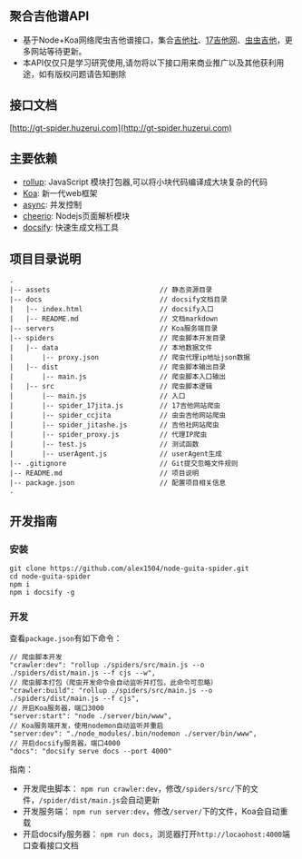 ## 聚合吉他谱API

- 基于Node+Koa网络爬虫吉他谱接口，集合[吉他社](http://www.jitashe.org/)、[17吉他网](https://www.17jita.com/)、[虫虫吉他](http://www.ccguitar.cn/)，更多网站等待更新。
- 本API仅仅只是学习研究使用,请勿将以下接口用来商业推广以及其他获利用途，如有版权问题请告知删除

## 接口文档

[http://gt-spider.huzerui.com](http://gt-spider.huzerui.com)

## 主要依赖

- [rollup](https://rollupjs.org/guide/en): JavaScript 模块打包器,可以将小块代码编译成大块复杂的代码
- [Koa](https://koajs.com/): 新一代web框架
- [async](https://github.com/caolan/async): 并发控制
- [cheerio](https://cheerio.js.org/): Nodejs页面解析模块
- [docsify](https://docsify.js.org/): 快速生成文档工具

## 项目目录说明
```
.
|-- assets                           // 静态资源目录
|-- docs                             // docsify文档目录
|   |-- index.html                   // docsify入口
|   |-- README.md                    // 文档markdown
|-- servers                          // Koa服务端目录
|-- spiders                          // 爬虫脚本开发目录
|   |-- data                         // 本地数据文件
|       |-- proxy.json               // 爬虫代理ip地址json数据
|   |-- dist                         // 爬虫脚本输出目录
|       |-- main.js                  // 爬虫脚本入口输出
|   |-- src                          // 爬虫脚本逻辑
|       |-- main.js                  // 入口
|       |-- spider_17jita.js         // 17吉他网站爬虫
|       |-- spider_ccjita            // 虫虫吉他网站爬虫
|       |-- spider_jitashe.js        // 吉他社网站爬虫
|       |-- spider_proxy.js          // 代理IP爬虫
|       |-- test.js                  // 测试函数
|       |-- userAgent.js             // userAgent生成
|-- .gitignore                       // Git提交忽略文件规则
|-- README.md                        // 项目说明
|-- package.json                     // 配置项目相关信息
.
```

## 开发指南

### 安装

```
git clone https://github.com/alex1504/node-guita-spider.git
cd node-guita-spider
npm i
npm i docsify -g
```

### 开发

查看`package.json`有如下命令：
```
// 爬虫脚本开发
"crawler:dev": "rollup ./spiders/src/main.js --o ./spiders/dist/main.js --f cjs --w",
// 爬虫脚本打包（爬虫开发命令会自动监听并打包，此命令可忽略）
"crawler:build": "rollup ./spiders/src/main.js --o ./spiders/dist/main.js --f cjs",
// 开启Koa服务器，端口3000
"server:start": "node ./server/bin/www",
// Koa服务端开发，使用nodemon自动监听并重启
"server:dev": "./node_modules/.bin/nodemon ./server/bin/www",
// 开启docsify服务器，端口4000
"docs": "docsify serve docs --port 4000"
```

指南：
- 开发爬虫脚本： `npm run crawler:dev`，修改`/spiders/src/`下的文件，`/spider/dist/main.js`会自动更新
- 开发服务端： `npm run server:dev`，修改`/server/`下的文件，Koa会自动重载
- 开启docsify服务器： `npm run docs`，浏览器打开`http://locaohost:4000`端口查看接口文档

